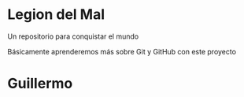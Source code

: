 # Legion del Mal
Un repositorio para conquistar el mundo

Básicamente aprenderemos más sobre Git y GitHub con este proyecto

# Guillermo

